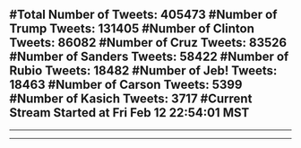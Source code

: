 #Total Number of Tweets: 405473 
#Number of Trump Tweets: 131405
#Number of Clinton Tweets: 86082
#Number of Cruz Tweets: 83526
#Number of Sanders Tweets: 58422
#Number of Rubio Tweets: 18482
#Number of Jeb! Tweets: 18463
#Number of Carson Tweets: 5399
#Number of Kasich Tweets: 3717
#Current Stream Started at Fri Feb 12 22:54:01 MST
---
---
---
